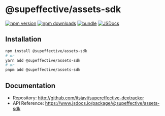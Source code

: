 # @supeffective/assets-sdk

[![npm version][npm-version-src]][npm-version-href]
[![npm downloads][npm-downloads-src]][npm-downloads-href] [![bundle][bundle-src]][bundle-href]
[![JSDocs][jsdocs-src]][jsdocs-href]

## Installation

```bash
npm install @supeffective/assets-sdk
# or
yarn add @supeffective/assets-sdk
# or
pnpm add @supeffective/assets-sdk
```

## Documentation

- Repository: http://github.com/itsjavi/supereffective-dextracker
- API Reference: https://www.jsdocs.io/package/@supeffective/assets-sdk

<!-- Badges -->

[npm-version-src]:
  https://img.shields.io/npm/v/@supeffective/assets-sdk?style=flat&colorA=18181B&colorB=F0DB4F
[npm-version-href]: https://npmjs.com/package/@supeffective/assets-sdk
[npm-downloads-src]:
  https://img.shields.io/npm/dm/@supeffective/assets-sdk?style=flat&colorA=18181B&colorB=F0DB4F
[npm-downloads-href]: https://npmjs.com/package/@supeffective/assets-sdk
[bundle-src]:
  https://img.shields.io/bundlephobia/minzip/@supeffective/assets-sdk?style=flat&colorA=18181B&colorB=F0DB4F
[bundle-href]: https://bundlephobia.com/result?p=@supeffective/assets-sdk
[jsdocs-src]:
  https://img.shields.io/badge/jsDocs.io-API%20Reference-18181B?style=flat&colorA=18181B&colorB=F0DB4F
[jsdocs-href]: https://www.jsdocs.io/package/@supeffective/assets-sdk
